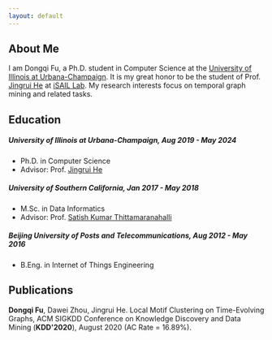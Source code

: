 ```yaml
---
layout: default
---
```


## About Me

I am Dongqi Fu, a Ph.D. student in Computer Science at the [University of Illinois at Urbana-Champaign](https://illinois.edu/). It is my great honor to be the student of Prof. [Jingrui He](https://www.hejingrui.org/) at [iSAIL Lab](https://isail-laboratory.github.io/). My research interests focus on temporal graph mining and related tasks.


## Education

##### University of Illinois at Urbana-Champaign, Aug 2019 - May 2024 
* Ph.D. in Computer Science
* Advisor: Prof. [Jingrui He](https://www.hejingrui.org/)</li>

##### University of Southern California, Jan 2017 - May 2018
* M.Sc. in Data Informatics
* Advisor: Prof. [Satish Kumar Thittamaranahalli](http://www.tkskwork.org/)

##### Beijing University of Posts and Telecommunications, Aug 2012 - May 2016 
* B.Eng. in Internet of Things Engineering


## Publications

**Dongqi Fu**, Dawei Zhou, Jingrui He. Local Motif Clustering on Time-Evolving Graphs, ACM SIGKDD Conference on Knowledge Discovery and Data Mining (**KDD'2020**), August 2020 (AC Rate = 16.89%).

